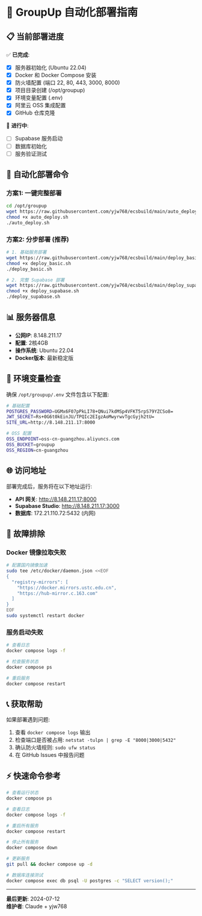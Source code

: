 # 🚀 GroupUp 自动化部署指南

## 📋 当前部署进度

✅ **已完成**:
- [x] 服务器初始化 (Ubuntu 22.04)
- [x] Docker 和 Docker Compose 安装
- [x] 防火墙配置 (端口 22, 80, 443, 3000, 8000)
- [x] 项目目录创建 (/opt/groupup)
- [x] 环境变量配置 (.env)
- [x] 阿里云 OSS 集成配置
- [x] GitHub 仓库克隆

🔄 **进行中**:
- [ ] Supabase 服务启动
- [ ] 数据库初始化
- [ ] 服务验证测试

## 🎯 自动化部署命令

### 方案1: 一键完整部署
```bash
cd /opt/groupup
wget https://raw.githubusercontent.com/yjw768/ecsbuild/main/auto_deploy.sh
chmod +x auto_deploy.sh
./auto_deploy.sh
```

### 方案2: 分步部署 (推荐)
```bash
# 1. 基础服务部署
wget https://raw.githubusercontent.com/yjw768/ecsbuild/main/deploy_basic.sh
chmod +x deploy_basic.sh
./deploy_basic.sh

# 2. 完整 Supabase 部署
wget https://raw.githubusercontent.com/yjw768/ecsbuild/main/deploy_supabase.sh
chmod +x deploy_supabase.sh
./deploy_supabase.sh
```

## 📊 服务器信息

- **公网IP**: 8.148.211.17
- **配置**: 2核4GB
- **操作系统**: Ubuntu 22.04
- **Docker版本**: 最新稳定版

## 🔧 环境变量检查

确保 `/opt/groupup/.env` 文件包含以下配置:
```bash
# 基础配置
POSTGRES_PASSWORD=UGMx6F07pPkLI78+QNui7kdMSp4VFKT5rpS79YZCSo8=
JWT_SECRET=Rs+0G6t0kEinJU/TPQIc2EIgzAoMwyrwvTgcGyjh2tU=
SITE_URL=http://8.148.211.17:8000

# OSS 配置
OSS_ENDPOINT=oss-cn-guangzhou.aliyuncs.com
OSS_BUCKET=groupup
OSS_REGION=cn-guangzhou
```

## 🌐 访问地址

部署完成后，服务将在以下地址运行:
- **API 网关**: http://8.148.211.17:8000
- **Supabase Studio**: http://8.148.211.17:3000
- **数据库**: 172.21.110.72:5432 (内网)

## 🚨 故障排除

### Docker 镜像拉取失败
```bash
# 配置国内镜像加速
sudo tee /etc/docker/daemon.json <<EOF
{
  "registry-mirrors": [
    "https://docker.mirrors.ustc.edu.cn",
    "https://hub-mirror.c.163.com"
  ]
}
EOF
sudo systemctl restart docker
```

### 服务启动失败
```bash
# 查看日志
docker compose logs -f

# 检查服务状态
docker compose ps

# 重启服务
docker compose restart
```

## 📞 获取帮助

如果部署遇到问题:
1. 查看 `docker compose logs` 输出
2. 检查端口是否被占用: `netstat -tulpn | grep -E "8000|3000|5432"`
3. 确认防火墙规则: `sudo ufw status`
4. 在 GitHub Issues 中报告问题

## ⚡ 快速命令参考

```bash
# 查看运行状态
docker compose ps

# 查看日志
docker compose logs -f

# 重启所有服务
docker compose restart

# 停止所有服务
docker compose down

# 更新服务
git pull && docker compose up -d

# 数据库连接测试
docker compose exec db psql -U postgres -c "SELECT version();"
```

---

**最后更新**: 2024-07-12  
**维护者**: Claude + yjw768